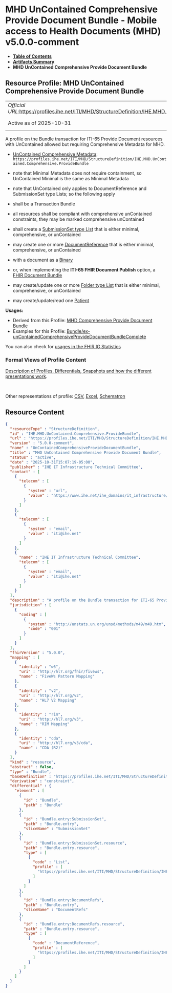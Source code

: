 # MHD UnContained Comprehensive Provide Document Bundle - Mobile access to Health Documents (MHD) v5.0.0-comment

* [**Table of Contents**](toc.md)
* [**Artifacts Summary**](artifacts.md)
* **MHD UnContained Comprehensive Provide Document Bundle**

## Resource Profile: MHD UnContained Comprehensive Provide Document Bundle 

| | |
| :--- | :--- |
| *Official URL*:https://profiles.ihe.net/ITI/MHD/StructureDefinition/IHE.MHD.UnContained.Comprehensive.ProvideBundle | *Version*:5.0.0-comment |
| Active as of 2025-10-31 | *Computable Name*:UnContainedComprehensiveProvideDocumentBundle |

 
A profile on the Bundle transaction for ITI-65 Provide Document resources with UnContained allowed but requiring Comprehensive Metadata for MHD. 
* [UnContained Comprehensive Metadata](StructureDefinition-IHE.MHD.UnContained.Comprehensive.ProvideBundle.md): `https://profiles.ihe.net/ITI/MHD/StructureDefinition/IHE.MHD.UnContained.Comprehensive.ProvideBundle` 
* note that Minimal Metadata does not require containment, so UnContained Minimal is the same as Minimal Metadata
* note that UnContained only applies to DocumentReference and SubmissionSet type Lists; so the following apply
* shall be a Transaction Bundle
* all resources shall be compliant with comprehensive unContained constraints, they may be marked comprehensive unContained
* shall create a [SubmissionSet type List](StructureDefinition-IHE.MHD.Minimal.SubmissionSet.md) that is either minimal, comprehensive, or unContained
* may create one or more [DocumentReference](StructureDefinition-IHE.MHD.Minimal.DocumentReference.md) that is either minimal, comprehensive, or unContained 
* with a document as a [Binary](http://hl7.org/fhir/R5/binary.html)
* or, when implementing the **ITI-65 FHIR Document Publish** option, a [FHIR Document Bundle](http://hl7.org/fhir/R5/bundle.html)
 
* may create/update one or more [Folder type List](StructureDefinition-IHE.MHD.Minimal.Folder.md) that is either minimal, comprehensive, or unContained
* may create/update/read one [Patient](http://hl7.org/fhir/R5/patient.html)
 
 

**Usages:**

* Derived from this Profile: [MHD Comprehensive Provide Document Bundle](StructureDefinition-IHE.MHD.Comprehensive.ProvideBundle.md)
* Examples for this Profile: [Bundle/ex-unContainedComprehensiveProvideDocumentBundleComplete](Bundle-ex-unContainedComprehensiveProvideDocumentBundleComplete.md)

You can also check for [usages in the FHIR IG Statistics](https://packages2.fhir.org/xig/ihe.iti.mhd|current/StructureDefinition/IHE.MHD.UnContained.Comprehensive.ProvideBundle)

### Formal Views of Profile Content

 [Description of Profiles, Differentials, Snapshots and how the different presentations work](http://build.fhir.org/ig/FHIR/ig-guidance/readingIgs.html#structure-definitions). 

 

Other representations of profile: [CSV](StructureDefinition-IHE.MHD.UnContained.Comprehensive.ProvideBundle.csv), [Excel](StructureDefinition-IHE.MHD.UnContained.Comprehensive.ProvideBundle.xlsx), [Schematron](StructureDefinition-IHE.MHD.UnContained.Comprehensive.ProvideBundle.sch) 



## Resource Content

```json
{
  "resourceType" : "StructureDefinition",
  "id" : "IHE.MHD.UnContained.Comprehensive.ProvideBundle",
  "url" : "https://profiles.ihe.net/ITI/MHD/StructureDefinition/IHE.MHD.UnContained.Comprehensive.ProvideBundle",
  "version" : "5.0.0-comment",
  "name" : "UnContainedComprehensiveProvideDocumentBundle",
  "title" : "MHD UnContained Comprehensive Provide Document Bundle",
  "status" : "active",
  "date" : "2025-10-31T15:07:19-05:00",
  "publisher" : "IHE IT Infrastructure Technical Committee",
  "contact" : [
    {
      "telecom" : [
        {
          "system" : "url",
          "value" : "https://www.ihe.net/ihe_domains/it_infrastructure/"
        }
      ]
    },
    {
      "telecom" : [
        {
          "system" : "email",
          "value" : "iti@ihe.net"
        }
      ]
    },
    {
      "name" : "IHE IT Infrastructure Technical Committee",
      "telecom" : [
        {
          "system" : "email",
          "value" : "iti@ihe.net"
        }
      ]
    }
  ],
  "description" : "A profile on the Bundle transaction for ITI-65 Provide Document resources with UnContained allowed but requiring Comprehensive Metadata for MHD.\r\n\r\n- [UnContained Comprehensive Metadata](StructureDefinition-IHE.MHD.UnContained.Comprehensive.ProvideBundle.html): `https://profiles.ihe.net/ITI/MHD/StructureDefinition/IHE.MHD.UnContained.Comprehensive.ProvideBundle` \r\n  - note that Minimal Metadata does not require containment, so UnContained Minimal is the same as Minimal Metadata\r\n  - note that UnContained only applies to DocumentReference and SubmissionSet type Lists; so the following apply\r\n  - shall be a Transaction Bundle\r\n  - all resources shall be compliant with comprehensive unContained constraints, they may be marked comprehensive unContained\r\n  - shall create a [SubmissionSet type List](StructureDefinition-IHE.MHD.Minimal.SubmissionSet.html) that is either minimal, comprehensive, or unContained\r\n  - may create one or more [DocumentReference](StructureDefinition-IHE.MHD.Minimal.DocumentReference.html) that is either minimal, comprehensive, or unContained\r\n    - with a document as a [Binary](http://hl7.org/fhir/R5/binary.html)\r\n    - or, when implementing the **ITI-65 FHIR Document Publish** option, a [FHIR Document Bundle](http://hl7.org/fhir/R5/bundle.html)\r\n  - may create/update one or more [Folder type List](StructureDefinition-IHE.MHD.Minimal.Folder.html) that is either minimal, comprehensive, or unContained\r\n  - may create/update/read one [Patient](http://hl7.org/fhir/R5/patient.html)",
  "jurisdiction" : [
    {
      "coding" : [
        {
          "system" : "http://unstats.un.org/unsd/methods/m49/m49.htm",
          "code" : "001"
        }
      ]
    }
  ],
  "fhirVersion" : "5.0.0",
  "mapping" : [
    {
      "identity" : "w5",
      "uri" : "http://hl7.org/fhir/fivews",
      "name" : "FiveWs Pattern Mapping"
    },
    {
      "identity" : "v2",
      "uri" : "http://hl7.org/v2",
      "name" : "HL7 V2 Mapping"
    },
    {
      "identity" : "rim",
      "uri" : "http://hl7.org/v3",
      "name" : "RIM Mapping"
    },
    {
      "identity" : "cda",
      "uri" : "http://hl7.org/v3/cda",
      "name" : "CDA (R2)"
    }
  ],
  "kind" : "resource",
  "abstract" : false,
  "type" : "Bundle",
  "baseDefinition" : "https://profiles.ihe.net/ITI/MHD/StructureDefinition/IHE.MHD.Minimal.ProvideBundle",
  "derivation" : "constraint",
  "differential" : {
    "element" : [
      {
        "id" : "Bundle",
        "path" : "Bundle"
      },
      {
        "id" : "Bundle.entry:SubmissionSet",
        "path" : "Bundle.entry",
        "sliceName" : "SubmissionSet"
      },
      {
        "id" : "Bundle.entry:SubmissionSet.resource",
        "path" : "Bundle.entry.resource",
        "type" : [
          {
            "code" : "List",
            "profile" : [
              "https://profiles.ihe.net/ITI/MHD/StructureDefinition/IHE.MHD.UnContained.Comprehensive.SubmissionSet"
            ]
          }
        ]
      },
      {
        "id" : "Bundle.entry:DocumentRefs",
        "path" : "Bundle.entry",
        "sliceName" : "DocumentRefs"
      },
      {
        "id" : "Bundle.entry:DocumentRefs.resource",
        "path" : "Bundle.entry.resource",
        "type" : [
          {
            "code" : "DocumentReference",
            "profile" : [
              "https://profiles.ihe.net/ITI/MHD/StructureDefinition/IHE.MHD.UnContained.Comprehensive.DocumentReference"
            ]
          }
        ]
      }
    ]
  }
}

```
